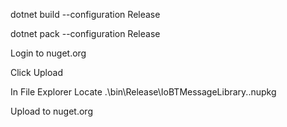 dotnet build --configuration Release

dotnet pack --configuration Release  

Login to nuget.org

Click Upload

In File Explorer Locate .\bin\Release\IoBTMessageLibrary.<version>.nupkg

Upload to nuget.org
